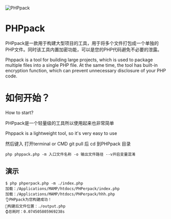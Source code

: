 ![PHPpack](https://www.zyt8.cn/a.png "PHPpack")
# PHPpack
PHPpack是一款用于构建大型项目的工具，用于将多个文件打包成一个单独的PHP文件。同时该工具内置加密功能，可以是您的PHP代码避免不必要的泄露。

Phppack is a tool for building large projects, which is used to package multiple files into a single PHP file. At the same time, the tool has built-in encryption function, which can prevent unnecessary disclosure of your PHP code.
# 如何开始？
How to start?

PHPpack是一个轻量级的工具所以使用起来也非常简单

Phppack is a lightweight tool, so it's very easy to use

然后键入 打开terminal or CMD
git pull 后 cd 到PHPpack 目录

`php phppack.php -m 入口文件名称 -o 输出文件路径 --v开启变量混淆`
## 演示
```shell
$ php phperpack.php -m ./index.php
加载：/Applications/MAMP/htdocs/PHPerpack/index.php
加载：/Applications/MAMP/htdocs/PHPerpack/hhh.php
👌PHPpack为您构建成功！
🚗构建后文件位置：./output.php
⌚️总耗时：0.074505805969238s
```